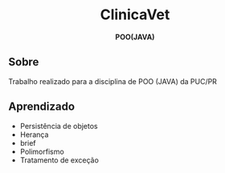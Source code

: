 <h1 align="center">ClinicaVet</h1>
<p align="center"><strong>POO(JAVA)</strong>
<br/>
<h2>Sobre</h2>
Trabalho realizado para a disciplina de POO (JAVA) da PUC/PR

<h2>Aprendizado</h2>

- Persistência de objetos 
- Herança
- brief 
- Polimorfismo 
- Tratamento de exceção
